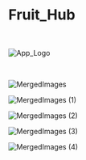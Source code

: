 # Fruit_Hub
<br>

![App_Logo](https://github.com/user-attachments/assets/cb201518-834b-4ae3-bedb-9ef2e62610f4)

<br>

![MergedImages](https://github.com/user-attachments/assets/be40f012-71d3-4ae2-9c3a-c7e7f2772b34)

![MergedImages (1)](https://github.com/user-attachments/assets/900da0bf-7af4-48d9-9e5b-aeb18fbd5a59)

![MergedImages (2)](https://github.com/user-attachments/assets/6c52c407-367c-44fa-b3a5-656693e9383b)

![MergedImages (3)](https://github.com/user-attachments/assets/3b8aa67d-25ed-453a-b59d-a6dcc5a4a350)

![MergedImages (4)](https://github.com/user-attachments/assets/0904f456-a1f1-4732-b9b9-0ae46bb0bdc7)
